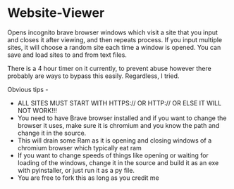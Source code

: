 # Website-Viewer
Opens incognito brave browser windows which visit a site that you input and closes it after viewing, and then repeats process. If you input multiple sites, it will choose a random site each time a window is opened. You can save and load sites to and from text files.

There is a 4 hour timer on it currently, to prevent abuse however there probably are ways to bypass this easily. Regardless, I tried. 

Obvious tips - 
- ALL SITES MUST START WITH HTTPS:// OR HTTP:// OR ELSE IT WILL NOT WORK!!!
- You need to have Brave browser installed and if you want to change the browser it uses, make sure it is chromium and you know the path and change it in the source.
- This will drain some Ram as it is opening and closing windows of a chromium browser which typically eat ram
- If you want to change speeds of things like opening or waiting for loading of the windows, change it in the source and build it as an exe with pyinstaller, or just run it as a py file.
- You are free to fork this as long as you credit me
